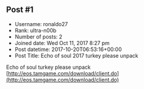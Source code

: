 ## Post #1
- Username: ronaldo27
- Rank: ultra-n00b
- Number of posts: 2
- Joined date: Wed Oct 11, 2017 8:27 pm
- Post datetime: 2017-10-20T06:53:16+00:00
- Post Title: Echo of soul 2017 turkey please unpack

Echo of soul turkey please unpack
[http://eos.tamgame.com/download/client.do](http://eos.tamgame.com/download/client.do)
